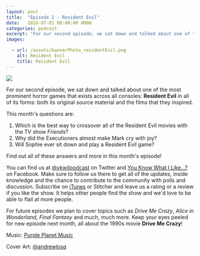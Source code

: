 ```yaml
---
layout: post
title:  "Episode 2 - Resident Evil"
date:   2016-07-01 00:00:00 0000
categories: podcast
excerpt: "For our second episode, we sat down and talked about one of the most prominent horror games that exists across all consoles: <strong>Resident Evil</strong>"
images:

  - url: /assets/bannerPhoto_residentEvil.png
    alt: Resident Evil
    title: Resident Evil
---
```


<img class="bannerPhoto" src="{{ site.url }}/assets/bannerPhoto_residentEvil.png" />

<script src="https://www.buzzsprout.com/58982/395510-episode-2-resident-evil.js?player=small" type="text/javascript" charset="utf-8"></script>

For our second episode, we sat down and talked about one of the most prominent horror games that exists across all consoles: **Resident Evil** in all of its forms: both its original source material and the films that they inspired.

This month's questions are:   

1.  Which is the best way to crossover all of the Resident Evil movies with the TV show *Friends*?
2.  Why did the Executioners almost make Mark cry with joy?
3.  Will Sophie ever sit down and play a Resident Evil game?

Find out all of these answers and more in this month's episode!

You can find us at [@ykwilpodcast](https://twitter.com/ykwilpodcast) on Twitter and [You Know What I Like...?](https://www.facebook.com/You-Know-What-I-Like-Podcast-1558503551144389/) on Facebook. Make sure to follow us there to get all of the updates, inside knowledge and the chance to contribute to the community with polls and discussion. Subscribe on [iTunes](https://itunes.apple.com/gb/podcast/you-know-what-i-like.../id1114900434?mt=2) or Stitcher and leave us a rating or a review if you like the show. It helps other people find the show and we'd love to be able to flail at more people.

For future episodes we plan to cover topics such as *Drive Me Crazy*, *Alice in Wonderland*, *Final Fantasy* and much, much more. Keep your eyes peeled for new episode next month, all about the 1990s movie **Drive Me Crazy**!

Music: [Purple Planet Music](https://soundcloud.com/purpleplanetmusic)

Cover Art: [@andrewlosq](https://twitter.com/AndrewLosq)
